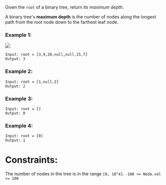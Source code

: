 Given the `root` of a binary tree, return *its maximum depth*.

A binary tree's **maximum depth** is the number of nodes along the longest path from the root node down to the farthest leaf node.

 

### Example 1:
![](tmp-tree.jpg)
```
Input: root = [3,9,20,null,null,15,7]
Output: 3
```
### Example 2:
```
Input: root = [1,null,2]
Output: 2
```
### Example 3:
```
Input: root = []
Output: 0
```
### Example 4:
```
Input: root = [0]
Output: 1
```

# Constraints:

The number of nodes in the tree is in the range `[0, 10^4]`.
`-100 <= Node.val <= 100`